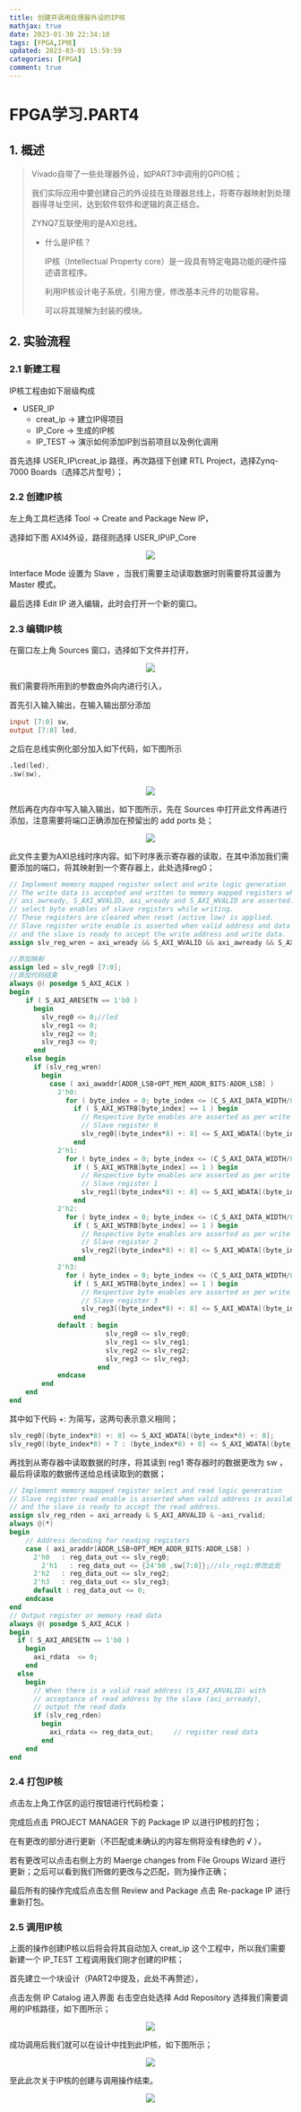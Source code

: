 ```yaml
---
title: 创建并调用处理器外设的IP核
mathjax: true
date: 2023-01-30 22:34:10
tags: [FPGA,IP核]
updated: 2023-03-01 15:59:59
categories: [FPGA]
comment: true
---
```

# FPGA学习.PART4

## 1. 概述

> Vivado自带了一些处理器外设，如PART3中调用的GPIO核；
>
> 我们实际应用中要创建自己的外设挂在处理器总线上，将寄存器映射到处理器得寻址空间，达到软件软件和逻辑的真正结合。
>
> ZYNQ7互联使用的是AXI总线。
>
> + 什么是IP核？
>
>   IP核（Intellectual Property core）是一段具有特定电路功能的硬件描述语言程序。
>
>   利用IP核设计电子系统，引用方便，修改基本元件的功能容易。
>
>   可以将其理解为封装的模块。

## 2. 实验流程

### 2.1 新建工程

IP核工程由如下层级构成

+ USER_IP
  + creat_ip -> 建立IP得项目
  + IP_Core  -> 生成的IP核
  + IP_TEST -> 演示如何添加IP到当前项目以及例化调用

首先选择 USER_IP\creat_ip 路径，再次路径下创建 RTL Project，选择Zynq-7000 Boards（选择芯片型号）；

### 2.2 创建IP核

左上角工具栏选择 Tool -> Create and Package New IP，

选择如下图 AXI4外设，路径则选择 USER_IP\IP_Core
<div align = "center"><img src="创建AXI4.png"  width=""  height = "" /></div>

Interface Mode 设置为 Slave ，当我们需要主动读取数据时则需要将其设置为 Master 模式。

最后选择 Edit IP 进入编辑，此时会打开一个新的窗口。

### 2.3 编辑IP核

在窗口左上角 Sources 窗口，选择如下文件并打开，

<div align = "center"><img src="IP_Sources.png"  width=""  height = "" /></div>

我们需要将所用到的参数由外向内进行引入，

首先引入输入输出，在输入输出部分添加

```verilog
input [7:0] sw,
output [7:0] led,
```

之后在总线实例化部分加入如下代码，如下图所示

```verilog
.led(led),
.sw(sw),
```

<div align = "center"><img src="AXI_inst.png"  width=""  height = "" /></div>

然后再在内存中写入输入输出，如下图所示，先在 Sources 中打开此文件再进行添加，注意需要将端口正确添加在预留出的 add ports 处；

<div align = "center"><img src="USER_ports.png"  width=""  height = "" /></div>

此文件主要为AXI总线时序内容。如下时序表示寄存器的读取，在其中添加我们需要添加的端口，将其映射到一个寄存器上，此处选择reg0；

```verilog
// Implement memory mapped register select and write logic generation
// The write data is accepted and written to memory mapped registers when
// axi_awready, S_AXI_WVALID, axi_wready and S_AXI_WVALID are asserted. Write strobes are used to
// select byte enables of slave registers while writing.
// These registers are cleared when reset (active low) is applied.
// Slave register write enable is asserted when valid address and data are available
// and the slave is ready to accept the write address and write data.
assign slv_reg_wren = axi_wready && S_AXI_WVALID && axi_awready && S_AXI_AWVALID;

//添加映射
assign led = slv_reg0 [7:0];
//添加代码结束
always @( posedge S_AXI_ACLK )
begin
	if ( S_AXI_ARESETN == 1'b0 )
	  begin
	    slv_reg0 <= 0;//led
	    slv_reg1 <= 0;
	    slv_reg2 <= 0;
	    slv_reg3 <= 0;
	  end 
	else begin
	  if (slv_reg_wren)
	    begin
	      case ( axi_awaddr[ADDR_LSB+OPT_MEM_ADDR_BITS:ADDR_LSB] )
	        2'h0:
	          for ( byte_index = 0; byte_index <= (C_S_AXI_DATA_WIDTH/8)-1; byte_index = byte_index+1 )
	            if ( S_AXI_WSTRB[byte_index] == 1 ) begin
	              // Respective byte enables are asserted as per write strobes 
	              // Slave register 0
	              slv_reg0[(byte_index*8) +: 8] <= S_AXI_WDATA[(byte_index*8) +: 8];
	            end  
	        2'h1:
	          for ( byte_index = 0; byte_index <= (C_S_AXI_DATA_WIDTH/8)-1; byte_index = byte_index+1 )
	            if ( S_AXI_WSTRB[byte_index] == 1 ) begin
	              // Respective byte enables are asserted as per write strobes 
	              // Slave register 1
	              slv_reg1[(byte_index*8) +: 8] <= S_AXI_WDATA[(byte_index*8) +: 8];
	            end  
	        2'h2:
	          for ( byte_index = 0; byte_index <= (C_S_AXI_DATA_WIDTH/8)-1; byte_index = byte_index+1 )
	            if ( S_AXI_WSTRB[byte_index] == 1 ) begin
	              // Respective byte enables are asserted as per write strobes 
	              // Slave register 2
	              slv_reg2[(byte_index*8) +: 8] <= S_AXI_WDATA[(byte_index*8) +: 8];
	            end  
	        2'h3:
	          for ( byte_index = 0; byte_index <= (C_S_AXI_DATA_WIDTH/8)-1; byte_index = byte_index+1 )
	            if ( S_AXI_WSTRB[byte_index] == 1 ) begin
	              // Respective byte enables are asserted as per write strobes 
	              // Slave register 3
	              slv_reg3[(byte_index*8) +: 8] <= S_AXI_WDATA[(byte_index*8) +: 8];
	            end  
	        default : begin
	                    slv_reg0 <= slv_reg0;
	                    slv_reg1 <= slv_reg1;
	                    slv_reg2 <= slv_reg2;
	                    slv_reg3 <= slv_reg3;
	                  end
	        endcase
	    end
	end
end    
```

其中如下代码 +: 为简写，这两句表示意义相同；

```verilog
slv_reg0[(byte_index*8) +: 8] <= S_AXI_WDATA[(byte_index*8) +: 8];
slv_reg0[(byte_index*8) + 7 : (byte_index*8) + 0] <= S_AXI_WDATA[(byte_index*8) + 7 : (byte_index*8) + 0];
```

再找到从寄存器中读取数据的时序，将其读到 reg1 寄存器时的数据更改为 sw ，最后将读取的数据传送给总线读取到的数据；

```verilog
// Implement memory mapped register select and read logic generation
// Slave register read enable is asserted when valid address is available
// and the slave is ready to accept the read address.
assign slv_reg_rden = axi_arready & S_AXI_ARVALID & ~axi_rvalid;
always @(*)
begin
	// Address decoding for reading registers
	case ( axi_araddr[ADDR_LSB+OPT_MEM_ADDR_BITS:ADDR_LSB] )
	  2'h0   : reg_data_out <= slv_reg0;
        2'h1   : reg_data_out <= {24'b0 ,sw[7:0]};//slv_reg1;修改此处
	  2'h2   : reg_data_out <= slv_reg2;
	  2'h3   : reg_data_out <= slv_reg3;
	  default : reg_data_out <= 0;
    endcase
end
// Output register or memory read data
always @( posedge S_AXI_ACLK )
begin
  if ( S_AXI_ARESETN == 1'b0 )
  	begin
	  axi_rdata  <= 0;
	end 
  else
	begin  
	  // When there is a valid read address (S_AXI_ARVALID) with 
	  // acceptance of read address by the slave (axi_arready), 
	  // output the read dada 
	  if (slv_reg_rden)
	    begin
	      axi_rdata <= reg_data_out;     // register read data
	    end   
	end
end  
```

### 2.4 打包IP核

点击左上角工作区的运行按钮进行代码检查；

完成后点击 PROJECT MANAGER 下的 Package IP 以进行IP核的打包；

在有更改的部分进行更新（不匹配或未确认的内容左侧将没有绿色的 √ ），

若有更改可以点击右侧上方的 Maerge changes from File Groups Wizard 进行更新；之后可以看到我们所做的更改与之匹配，则为操作正确；

最后所有的操作完成后点击左侧 Review and Package 点击 Re-package IP 进行重新打包。

### 2.5 调用IP核

上面的操作创建IP核以后将会将其自动加入 creat_ip 这个工程中，所以我们需要新建一个 IP_TEST 工程调用我们刚才创建的IP核；

首先建立一个块设计（PART2中提及，此处不再赘述），

点击左侧 IP Catalog 进入界面 右击空白处选择 Add Repository 选择我们需要调用的IP核路径，如下图所示；

<div align = "center"><img src="ip_catalog.png"  width=""  height = "" /></div>

成功调用后我们就可以在设计中找到此IP核，如下图所示；

<div align = "center"><img src="block.png"  width=""  height = "" /></div>

至此此次关于IP核的创建与调用操作结束。

<div align = "center"><img src="宵宫.png"  width=""  height = "" /></div>
